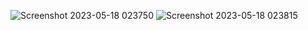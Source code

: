 ![Screenshot 2023-05-18 023750](https://github.com/MRpeterVN/web-read-book/assets/96508306/b8440072-eb7c-49e8-bf85-a2d34e7bd379)
![Screenshot 2023-05-18 023815](https://github.com/MRpeterVN/web-read-book/assets/96508306/abb1fd33-723e-4993-946e-fec1b9a90fa8)
